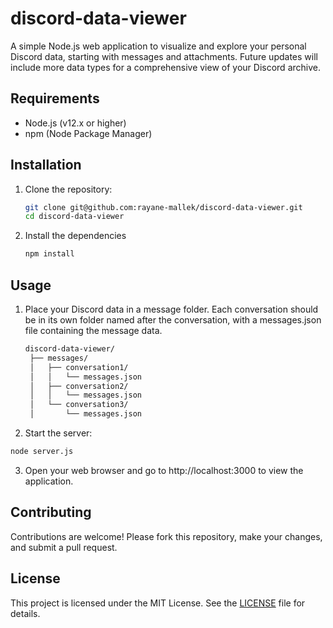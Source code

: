 # discord-data-viewer
A simple Node.js web application to visualize and explore your personal Discord data, starting with messages and attachments. Future updates will include more data types for a comprehensive view of your Discord archive.

## Requirements

- Node.js (v12.x or higher)
- npm (Node Package Manager)

## Installation

1. Clone the repository:

   ```sh
   git clone git@github.com:rayane-mallek/discord-data-viewer.git
   cd discord-data-viewer
   ```

2. Install the dependencies

   ```sh
   npm install
   ```

## Usage

1. Place your Discord data in a message folder. Each conversation should be in its own folder named after the conversation, with a messages.json file containing the message data.
   ```sh
   discord-data-viewer/
    ├── messages/
    │   ├── conversation1/
    │   │   └── messages.json
    │   ├── conversation2/
    │   │   └── messages.json
    │   └── conversation3/
    │       └── messages.json
   ```

2. Start the server:

  ```sh
  node server.js
  ```

3. Open your web browser and go to http://localhost:3000 to view the application.

## Contributing

Contributions are welcome! Please fork this repository, make your changes, and submit a pull request.

## License

This project is licensed under the MIT License. See the [LICENSE](LICENSE) file for details.

